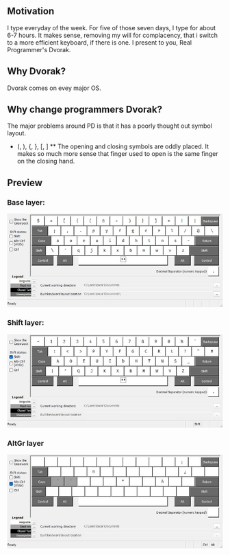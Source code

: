 ## Motivation
I type everyday of the week.  For five of those seven days, I type for about 6-7 hours.
It makes sense, removing my will for complacency, that i switch to a more efficient keyboard, if there is one.
I present to you, Real Programmer's Dvorak.

## Why Dvorak?
Dvorak comes on evey major OS.

## Why change programmers Dvorak?
The major problems around PD is that it has a poorly thought out symbol layout.

* (, ), {, }, [, ]
** The opening and closing symbols are oddly placed.  It makes so much more sense that finger used to open is the same finger on the closing hand.

## Preview
### Base layer:
![base layer](./rp_dvorak_base.jpg)
### Shift layer:
![shift layer](./rp_dvorak_shift.jpg)
### AltGr layer
![shift layer](./rp_dvorak_alt_graphic.jpg)
